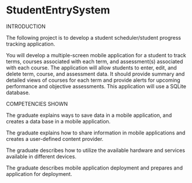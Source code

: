 # StudentEntrySystem

INTRODUCTION

The following project is to develop a student scheduler/student progress tracking application.

You will develop a multiple-screen mobile application for a student to track terms, courses associated with each term, and assessment(s) associated with each course. The application will allow students to enter, edit, and delete term, course, and assessment data. It should provide summary and detailed views of courses for each term and provide alerts for upcoming performance and objective assessments. This application will use a SQLite database.

COMPETENCIES SHOWN

The graduate explains ways to save data in a mobile application, and creates a data base in a mobile application.

The graduate explains how to share information in mobile applications and creates a user-defined content provider.

The graduate describes how to utilize the available hardware and services available in different devices.

The graduate describes mobile application deployment and prepares and application for deployment.

